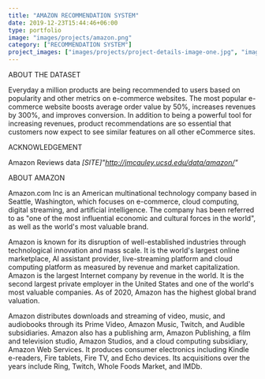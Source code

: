 ```yaml
---
title: "AMAZON RECOMMENDATION SYSTEM"
date: 2019-12-23T15:44:46+06:00
type: portfolio
image: "images/projects/amazon.png"
category: ["RECOMMENDATION SYSTEM"]
project_images: ["images/projects/project-details-image-one.jpg", "images/projects/project-details-image-two.jpg"]
---
```


ABOUT THE DATASET

Everyday a million products are being recommended to users based on popularity and other metrics on e-commerce websites. The most popular e-commerce website boosts average order value by 50%, increases revenues by 300%, and improves conversion. In addition to being a powerful tool for increasing revenues, product recommendations are so essential that customers now expect to see similar features on all other eCommerce sites.

ACKNOWLEDGEMENT

Amazon Reviews data *[SITE]"http://jmcauley.ucsd.edu/data/amazon/"*

ABOUT AMAZON

Amazon.com Inc is an American multinational technology company based in Seattle, Washington, which focuses on e-commerce, cloud computing, digital streaming, and artificial intelligence. The company has been referred to as "one of the most influential economic and cultural forces in the world", as well as the world's most valuable brand.

Amazon is known for its disruption of well-established industries through technological innovation and mass scale. It is the world's largest online marketplace, AI assistant provider, live-streaming platform and cloud computing platform as measured by revenue and market capitalization. Amazon is the largest Internet company by revenue in the world. It is the second largest private employer in the United States and one of the world's most valuable companies. As of 2020, Amazon has the highest global brand valuation.

Amazon distributes downloads and streaming of video, music, and audiobooks through its Prime Video, Amazon Music, Twitch, and Audible subsidiaries. Amazon also has a publishing arm, Amazon Publishing, a film and television studio, Amazon Studios, and a cloud computing subsidiary, Amazon Web Services. It produces consumer electronics including Kindle e-readers, Fire tablets, Fire TV, and Echo devices. Its acquisitions over the years include Ring, Twitch, Whole Foods Market, and IMDb.
